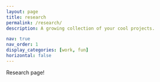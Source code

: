 ```yaml
---
layout: page
title: research
permalink: /research/
description: A growing collection of your cool projects.

nav: true
nav_order: 1
display_categories: [work, fun]
horizontal: false
---
```


Research page!
